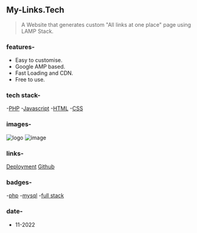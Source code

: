 ## My-Links.Tech
> A Website that generates custom "All links at one place" page using LAMP Stack.

### features-
[comment]: <> (features_start)
- Easy to customise.
- Google AMP based.
- Fast Loading and CDN.
- Free to use.

[comment]: <> (features_end)

### tech stack-
[comment]: <> (tech_start)
-[PHP](https://cdn-icons-png.flaticon.com/512/5968/5968332.png)
-[Javascript](https://cdn-icons-png.flaticon.com/512/5968/5968292.png)
-[HTML](https://cdn-icons-png.flaticon.com/512/1051/1051277.png)
-[CSS](https://cdn-icons-png.flaticon.com/512/732/732190.png)

[comment]: <> (tech_end)

### images-
[comment]: <> (images_start)
![logo](https://github.com/ashutosh7i.png)
![image](https://repository-images.githubusercontent.com/620262505/e2431a24-c2a3-4a4b-8e35-0dfbf6fb9a7f)

[comment]: <> (images_end)

### links-
[comment]: <> (links_start)
[Deployment](https://ashutosh7i.github.io/)
[Github](https://github.com/ashutosh7i/My-Links.Tech)

[comment]: <> (links_end)

### badges-
[comment]: <> (badge_start)
-[php](purple)
-[mysql](blue)
-[full stack](gray)

[comment]: <> (badge_end)

### date-
[comment]: <> (date_start)
- 11-2022

[comment]: <> (date_end)
